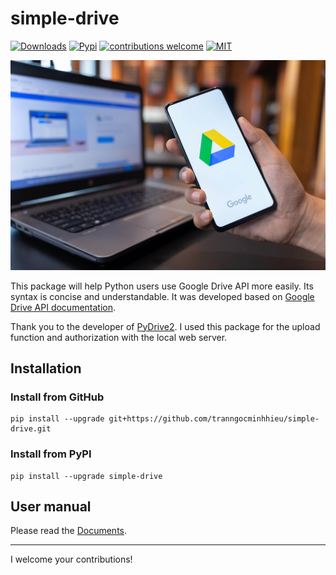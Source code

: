# simple-drive
[![Downloads](https://img.shields.io/pypi/dm/simple-drive)](https://pypi.org/project/simple-drive)
[![Pypi](https://img.shields.io/pypi/v/simple-drive?label=pip&logo=PyPI&logoColor=white)](https://pypi.org/project/simple-drive)
[![contributions welcome](https://img.shields.io/badge/contributions-welcome-brightgreen.svg)](https://github.com/tranngocminhhieu/simple-drive/issues)
[![MIT](https://img.shields.io/github/license/tranngocminhhieu/simple-drive)](https://github.com/tranngocminhhieu/simple-drive/blob/main/LICENSE)

![simple-drive.jpg](https://raw.githubusercontent.com/tranngocminhhieu/simple-drive/main/docs/simple-drive.jpg)

This package will help Python users use Google Drive API more easily. Its syntax is concise and understandable. It was developed based on [Google Drive API documentation](https://developers.google.com/drive/api/).

Thank you to the developer of [PyDrive2](https://github.com/iterative/PyDrive2). I used this package for the upload function and authorization with the local web server.

## Installation
### Install from GitHub
```shell
pip install --upgrade git+https://github.com/tranngocminhhieu/simple-drive.git
```
### Install from PyPI
```shell
pip install --upgrade simple-drive
```

##  User manual

Please read the [Documents](https://tranngocminhhieu.gitbook.io/simple-drive).

---

I welcome your contributions!